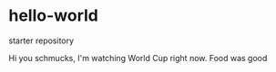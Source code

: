 # hello-world
starter repository

Hi you schmucks,
I'm watching World Cup right now.  Food was good
